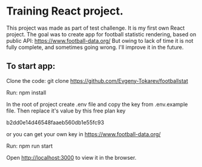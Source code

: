 # Training React project.
This project was made as part of test challenge. It is my first own React project.
The goal was to create app for football statistic rendering, based on public API:  https://www.football-data.org/
But owing to lack of time it is not fully complete, and sometimes going wrong. I'll improve it in the future.

## To start app:

Clone the code: git clone https://github.com/Evgeny-Tokarev/footballstat

Run: npm install

In the root of project create .env file and copy the key from .env.example file.
Then replace it's value by this free plan key

b2dd0e14d46548faaeb560db1e55fc93

or you can get your own key in  https://www.football-data.org/

Run: npm run start

Open [http://localhost:3000](http://localhost:3000) to view it in the browser.
